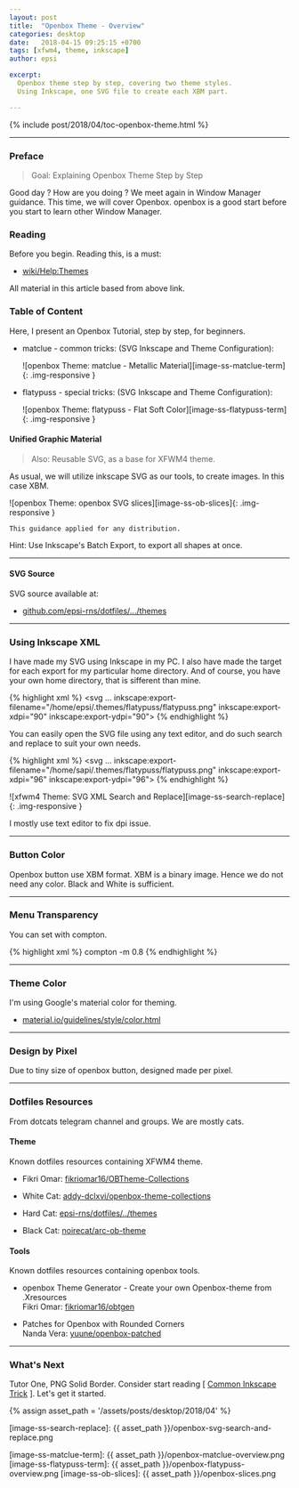 ```yaml
---
layout: post
title:  "Openbox Theme - Overview"
categories: desktop
date:   2018-04-15 09:25:15 +0700
tags: [xfwm4, theme, inkscape]
author: epsi

excerpt:
  Openbox theme step by step, covering two theme styles.
  Using Inkscape, one SVG file to create each XBM part.

---
```


{% include post/2018/04/toc-openbox-theme.html %}

-- -- --

### Preface

> Goal: Explaining Openbox Theme Step by Step

Good day ? How are you doing ?
We meet again in Window Manager guidance.
This time, we will cover Openbox.
openbox is a good start before you start to learn other Window Manager.

### Reading

Before you begin.
Reading this, is a must:

*	[wiki/Help:Themes](http://openbox.org/wiki/Help:Themes)

All material in this article based from above link.

### Table of Content

Here, I present an Openbox Tutorial, step by step, for beginners.

*	matclue - common tricks: (SVG Inkscape and Theme Configuration):

	![openbox Theme: matclue - Metallic Material][image-ss-matclue-term]{: .img-responsive }

*	flatypuss - special tricks: (SVG Inkscape and Theme Configuration):

	![openbox Theme: flatypuss - Flat Soft Color][image-ss-flatypuss-term]{: .img-responsive }

#### Unified Graphic Material

> Also: Reusable SVG, as a base for XFWM4 theme.

As usual, we will utilize inkscape SVG as our tools, to create images.
In this case XBM.

![openbox Theme: openbox SVG slices][image-ss-ob-slices]{: .img-responsive }

	This guidance applied for any distribution.

Hint: Use Inkscape's Batch Export, to export all shapes at once.

-- -- --

#### SVG Source

SVG source available at:

* [github.com/epsi-rns/dotfiles/.../themes][dotfiles-tutor]

-- -- --

### Using Inkscape XML

I have made my SVG using Inkscape in my PC.
I also have made the target for each export for my particular home directory.
And of course, you have your own home directory, that is sifferent than mine.

{% highlight xml %}
<svg
   ...
   inkscape:export-filename="/home/epsi/.themes/flatypuss/flatypuss.png"
   inkscape:export-xdpi="90"
   inkscape:export-ydpi="90">
{% endhighlight %}

You can easily open the SVG file using any text editor,
and do such search and replace to suit your own needs.

{% highlight xml %}
<svg
   ...
   inkscape:export-filename="/home/sapi/.themes/flatypuss/flatypuss.png"
   inkscape:export-xdpi="96"
   inkscape:export-ydpi="96">
{% endhighlight %}

![xfwm4 Theme: SVG XML Search and Replace][image-ss-search-replace]{: .img-responsive }

I mostly use text editor to fix dpi issue.

-- -- --

### Button Color

Openbox button use XBM format.
XBM is a binary image. 
Hence we do not need any color. 
Black and White is sufficient.

-- -- --

### Menu Transparency

You can set with compton.

{% highlight xml %}
compton -m 0.8
{% endhighlight %}

-- -- --

### Theme Color

I'm using Google's material color for theming.

* [material.io/guidelines/style/color.html](https://material.io/guidelines/style/color.html)

-- -- --

### Design by Pixel

Due to tiny size of openbox button, designed made per pixel.

-- -- --

### Dotfiles Resources

From dotcats telegram channel and groups. We are mostly cats.

#### Theme

Known dotfiles resources containing XFWM4 theme.

*	Fikri Omar: [fikriomar16/OBTheme-Collections][cat-omar-01]

*	White Cat: [addy-dclxvi/openbox-theme-collections][cat-white]

*	Hard Cat: [epsi-rns/dotfiles/../themes][cat-hard]

*	Black Cat: [noirecat/arc-ob-theme][cat-black]

#### Tools

Known dotfiles resources containing openbox tools.

*	openbox Theme Generator - Create your own Openbox-theme from .Xresources <br/>
	Fikri Omar: [fikriomar16/obtgen][cat-omar-02]

*	Patches for Openbox with Rounded Corners<br/>
	Nanda Vera: [yuune/openbox-patched][cat-vera]

-- -- --

### What's Next

Tutor One, PNG Solid Border.
Consider start reading [ [Common Inkscape Trick][local-part-svg] ].
Let's get it started.


[//]: <> ( -- -- -- links below -- -- -- )
{% assign asset_path = '/assets/posts/desktop/2018/04' %}

[dotfiles-tutor]:  https://github.com/epsi-rns/dotfiles/tree/master/openbox/themes

[local-part-svg]:  /desktop/2018/04/16/openbox-theme.html

[cat-omar-01]:     https://github.com/fikriomar16/OBTheme-Collections
[cat-omar-02]:     https://github.com/fikriomar16/obtgen

[cat-white]:       https://github.com/addy-dclxvi/openbox-theme-collections
[cat-hard]:        https://github.com/epsi-rns/dotfiles/tree/master/openbox/themes
[cat-vera]:        https://github.com/yuune/openbox-patched
[cat-black]:       https://github.com/noirecat/arc-ob-theme

[image-ss-search-replace]: {{ asset_path }}/openbox-svg-search-and-replace.png

[image-ss-matclue-term]:   {{ asset_path }}/openbox-matclue-overview.png
[image-ss-flatypuss-term]: {{ asset_path }}/openbox-flatypuss-overview.png
[image-ss-ob-slices]:      {{ asset_path }}/openbox-slices.png



